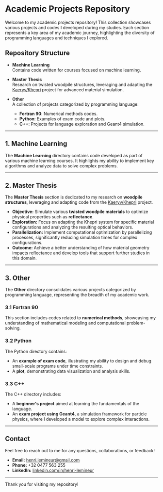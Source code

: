 # Academic Projects Repository  

Welcome to my academic projects repository! This collection showcases various projects and codes I developed during my studies. Each section represents a key area of my academic journey, highlighting the diversity of programming languages and techniques I explored.  

## Repository Structure  

- **Machine Learning**  
  Contains code written for courses focused on machine learning.  

- **Master Thesis**  
  Research on twisted woodpile structures, leveraging and adapting the [Kaeryv/Khepri](https://github.com/Kaeryv/Khepri) project for advanced material simulation.  

- **Other**  
  A collection of projects categorized by programming language:  
  - **Fortran 90**: Numerical methods codes.  
  - **Python**: Examples of exam code and plots.  
  - **C++**: Projects for language exploration and Geant4 simulation.  

---

## 1. Machine Learning  

The **Machine Learning** directory contains code developed as part of various machine learning courses. It highlights my ability to implement key algorithms and analyze data to solve complex problems.  

---

## 2. Master Thesis  

The **Master Thesis** section is dedicated to my research on **woodpile structures**, leveraging and adapting code from the [Kaeryv/Khepri](https://github.com/Kaeryv/Khepri) project.  

- **Objective:** Simulate various **twisted woodpile materials** to optimize physical properties such as **reflectance**.  
- **Exploration:** Focus on adapting the Khepri system for specific material configurations and analyzing the resulting optical behaviors.  
- **Parallelization:** Implement computational optimization by parallelizing processes, significantly reducing simulation times for complex configurations.  
- **Outcome:** Achieve a better understanding of how material geometry impacts reflectance and develop tools that support further studies in this domain.  

---

## 3. Other  

The **Other** directory consolidates various projects categorized by programming language, representing the breadth of my academic work.  

### 3.1 Fortran 90  
This section includes codes related to **numerical methods**, showcasing my understanding of mathematical modeling and computational problem-solving.  

### 3.2 Python  
The Python directory contains:  
- An **example of exam code**, illustrating my ability to design and debug small-scale programs under time constraints.  
- A **plot**, demonstrating data visualization and analysis skills.  

### 3.3 C++  
The C++ directory includes:  
- A **beginner's project** aimed at learning the fundamentals of the language.  
- An **exam project using Geant4**, a simulation framework for particle physics, where I developed a model to explore complex interactions.  

---

## Contact  

Feel free to reach out to me for any questions, collaborations, or feedback!  

- **Email:** [henri.lemineur@gmail.com](mailto:henri.lemineur@gmail.com)  
- **Phone:** +32 0477 563 255  
- **LinkedIn:** [linkedin.com/in/henri-lemineur](https://www.linkedin.com/in/henri-lemineur/)  

---

Thank you for visiting my repository!
